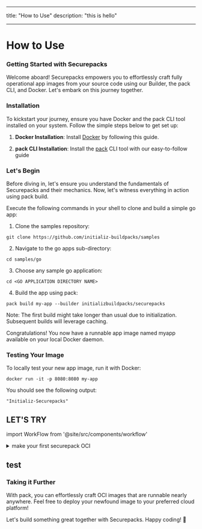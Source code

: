 
---
title: "How to Use"
description: "this is hello"

---
How to Use
=======================
### Getting Started with Securepacks 

Welcome aboard! Securepacks empowers you to effortlessly craft fully operational app images from your source code using our Builder, the pack CLI, and Docker. Let's embark on this journey together. 


### Installation

To kickstart your journey, ensure you have Docker and the pack CLI tool installed on your system. Follow the simple steps below to get set up:

1. **Docker Installation**: Install [Docker](https://docs.docker.com/engine/install/) by following this guide.
 
2. **pack CLI Installation**: Install the [pack](https://buildpacks.io/docs/for-platform-operators/how-to/integrate-ci/pack/) CLI tool with our easy-to-follow guide 




### Let's Begin 

Before diving in, let's ensure you understand the fundamentals of Securepacks and their mechanics. Now, let's witness everything in action using pack build. 

Execute the following commands in your shell to clone and build a simple go app: 

1.  Clone the samples repository: 

```
git clone https://github.com/initializ-buildpacks/samples
```

2. Navigate to the go apps sub-directory: 
```
cd samples/go
```

3. Choose any sample go application: 
```
cd <GO APPLICATION DIRECTORY NAME>
```

4. Build the app using pack: 

```
pack build my-app --builder initializbuildpacks/securepacks

```


Note: The first build might take longer than usual due to initialization. Subsequent builds will leverage caching. 

Congratulations! You now have a runnable app image named myapp available on your local Docker daemon. 

### Testing Your Image 

To locally test your new app image, run it with Docker: 




<!--END_DOCUSAURUS_CODE_TABS-->
```
docker run -it -p 8080:8080 my-app
```

You should see the following output: 

```
"Initializ-Securepacks"
```
## LET'S TRY
import WorkFlow from '@site/src/components/workflow'


<details>
  <summary>make your first securepack OCI</summary>

Visit
 here [`Build Go/Nodejs OCI from securpack`](https://github.com/initializ-buildpacks/samples/actions/workflows/try-securepack.yml)

 <WorkFlow/>

  and provide appropiate details.

  After completion of job,you can pull your image , and use it further
```
docker pull naveen871/< Desired name for the Docker image > 
```
</details>

## test



###  Taking it Further 

With pack, you can effortlessly craft OCI images that are runnable nearly anywhere. Feel free to deploy your newfound image to your preferred cloud platform! 

Let's build something great together with Securepacks. Happy coding! 🚀 